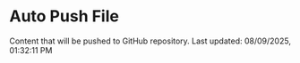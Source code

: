# Auto Push File

Content that will be pushed to GitHub repository.
Last updated: 08/09/2025, 01:32:11 PM